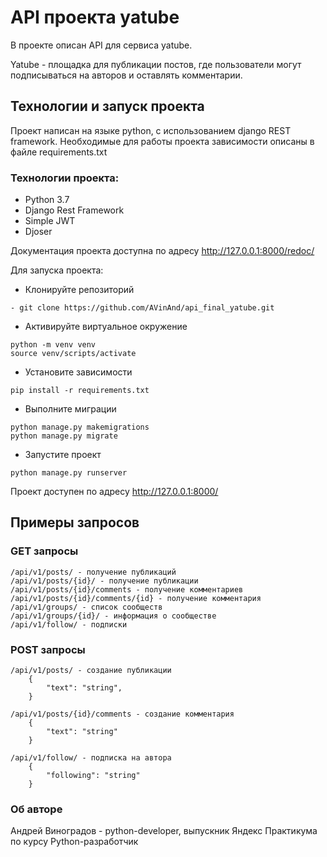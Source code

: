 # API проекта yatube

В проекте описан API для сервиса yatube. 

Yatube - площадка для публикации постов, 
где пользователи могут подписываться на авторов и
оставлять комментарии.

## Технологии и запуск проекта

Проект написан на языке python, с использованием django REST framework. 
Необходимые для работы проекта зависимости описаны в файле requirements.txt
### Технологии проекта:
- Python 3.7
- Django Rest Framework
- Simple JWT
- Djoser

Документация проекта доступна по адресу 
http://127.0.0.1:8000/redoc/

Для запуска проекта:
- Клонируйте репозиторий
``` 
- git clone https://github.com/AVinAnd/api_final_yatube.git 
```
- Активируйте виртуальное окружение 
```
python -m venv venv
source venv/scripts/activate
```
- Установите зависимости
``` 
pip install -r requirements.txt
```
- Выполните миграции 
```
python manage.py makemigrations
python manage.py migrate
```
- Запустите проект
```
python manage.py runserver
```

Проект доступен по адресу http://127.0.0.1:8000/
## Примеры запросов
### GET запросы
```
/api/v1/posts/ - получение публикаций
/api/v1/posts/{id}/ - получение публикации
/api/v1/posts/{id}/comments - получение комментариев
/api/v1/posts/{id}/comments/{id} - получение комментария
/api/v1/groups/ - список сообществ
/api/v1/groups/{id}/ - информация о сообществе
/api/v1/follow/ - подписки
```
### POST запросы
```
/api/v1/posts/ - создание публикации
    {
        "text": "string",
    }
    
/api/v1/posts/{id}/comments - создание комментария
    {
        "text": "string"
    }

/api/v1/follow/ - подписка на автора
    {
        "following": "string"
    }
```
### Об авторе
Андрей Виноградов - python-developer, выпускник Яндекс Практикума по курсу Python-разработчик
